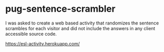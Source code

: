 # pug-sentence-scrambler

I was asked to create a web based activity that randomizes the sentence scrambles for each visitor and did not include the answers in any client accessible source code.

https://esl-activity.herokuapp.com/
